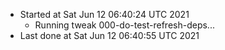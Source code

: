   - Started at Sat Jun 12 06:40:24 UTC 2021
    - Running tweak 000-do-test-refresh-deps...
  - Last done at Sat Jun 12 06:40:55 UTC 2021
